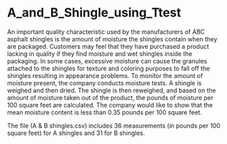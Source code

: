 # A_and_B_Shingle_using_Ttest

An important quality characteristic used by the manufacturers of ABC asphalt shingles is the amount of moisture the shingles contain when they are packaged. Customers may feel that they have purchased a product lacking in quality if they find moisture and wet shingles inside the packaging.   In some cases, excessive moisture can cause the granules attached to the shingles for texture and coloring purposes to fall off the shingles resulting in appearance problems. To monitor the amount of moisture present, the company conducts moisture tests. A shingle is weighed and then dried. The shingle is then reweighed, and based on the amount of moisture taken out of the product, the pounds of moisture per 100 square feet are calculated. The company would like to show that the mean moisture content is less than 0.35 pounds per 100 square feet.

The file (A & B shingles.csv) includes 36 measurements (in pounds per 100 square feet) for A shingles and 31 for B shingles.
